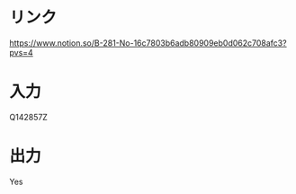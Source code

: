 # リンク
https://www.notion.so/B-281-No-16c7803b6adb80909eb0d062c708afc3?pvs=4

# 入力
Q142857Z

# 出力
Yes
